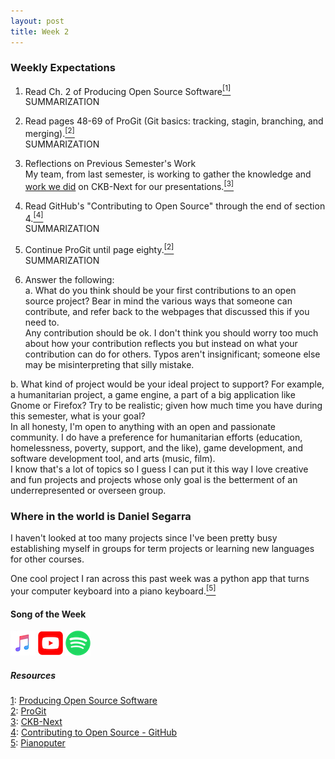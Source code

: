 ```yaml
---
layout: post
title: Week 2
---
```


### Weekly Expectations

1. Read Ch. 2 of Producing Open Source Software[<sup>[1]</sup>](#one-ftnt)<a name="one-src"></a>  
   SUMMARIZATION

2. Read pages 48-69 of ProGit (Git basics: tracking, stagin, branching, and merging).[<sup>[2]</sup>](#two-ftnt)<a name="two-src"></a>  
   SUMMARIZATION

3. Reflections on Previous Semester's Work  
   My team, from last semester, is working to gather the knowledge and [work we did](https://github.com/ckb-next/ckb-next/commit/c7e9fc3e61edaf88ed4f37f3d98e15e59d668187) on CKB-Next for our presentations.[<sup>[3]</sup>](#three-ftnt)<a name="three-src"></a>

4. Read GitHub's "Contributing to Open Source" through the end of section 4.[<sup>[4]</sup>](#four-ftnt)<a name="four-src"></a>  
   SUMMARIZATION

5. Continue ProGit until page eighty.[<sup>[2]</sup>](#two-ftnt)<a name="two-src"></a>  
   SUMMARIZATION

6. Answer the following:  
   a. What do you think should be your first contributions to an open source project? Bear in mind the various ways that someone can contribute, and refer back to the webpages that discussed this if you need to.  
   Any contribution should be ok. I don't think you should worry too much about how your contribution reflects you but instead on what your contribution can do for others. Typos aren't insignificant; someone else may be misinterpreting that silly mistake.

b. What kind of project would be your ideal project to support? For example, a humanitarian project, a game engine, a part of a big application like Gnome or Firefox? Try to be realistic; given how much time you have during this semester, what is your goal?  
 In all honesty, I'm open to anything with an open and passionate community. I do have a preference for humanitarian efforts (education, homelessness, poverty, support, and the like), game development, and software development tool, and arts (music, film).  
 I know that's a lot of topics so I guess I can put it this way I love creative and fun projects and projects whose only goal is the betterment of an underrepresented or overseen group.

### Where in the world is Daniel Segarra

I haven't looked at too many projects since I've been pretty busy establishing myself in groups for term projects or learning new languages for other courses.

One cool project I ran across this past week was a python app that turns your computer keyboard into a piano keyboard.[<sup>[5]</sup>](#five-ftnt)<a name="five-src"></a>

#### Song of the Week

<a href="https://itunes.apple.com/us/album/25/1453922140?i=1453922347"><img src="../images/Apple_Music_Icon.png" style="height:40px; width:40px;"/></a> <a href="https://www.youtube.com/watch?v=7Mj3KVDDTR8"><img src="../images/youtube_social_squircle_red.png" style="height:40px; width:40px;"/></a> <a href="https://open.spotify.com/track/384SYG1bXrdKZWn3QkmsUv"><img src="../images/Spotify_Icon_RGB_Green.png" style="height:40px; width:40px;"/></a>

##### Resources

<a name="one-ftnt"></a>[1](#one-src): [Producing Open Source Software](https://producingoss.com/en/producingoss.pdf)  
<a name="two-ftnt"></a>[2](#two-src): [ProGit](https://git-scm.com/book/en/v2)  
<a name="three-ftnt"></a>[3](#three-src): [CKB-Next](https://github.com/ckb-next/ckb-next)  
<a name="four-ftnt"></a>[4](#four-src): [Contributing to Open Source - GitHub](https://opensource.guide/how-to-contribute/)  
<a name="five-ftnt"></a>[5](#five-src): [Pianoputer](https://github.com/Zulko/pianoputer)

